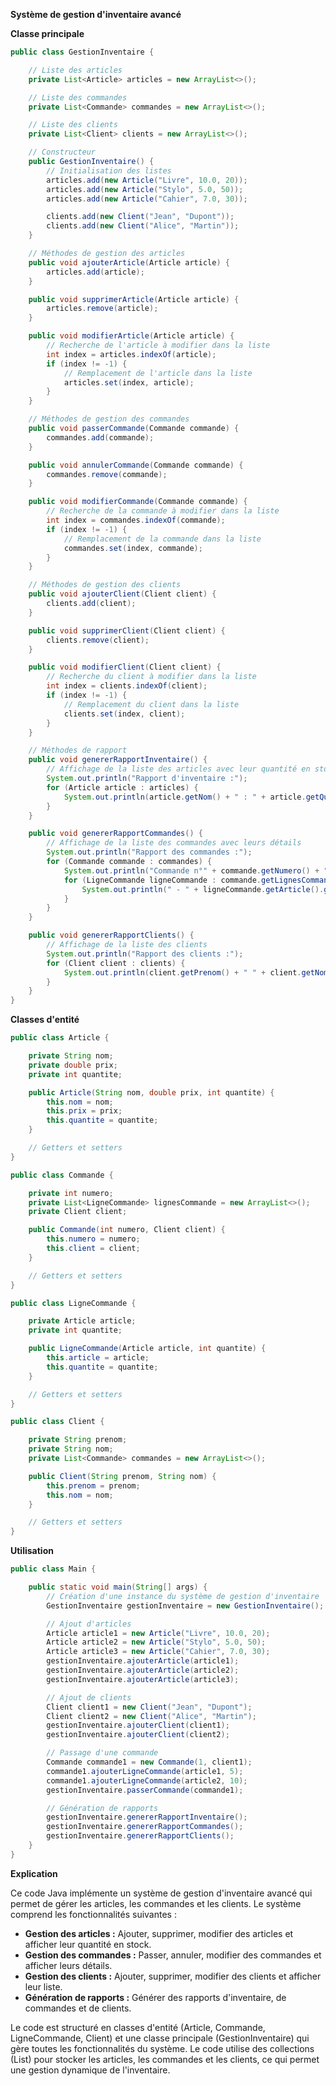 **Système de gestion d'inventaire avancé**

**Classe principale**

```java
public class GestionInventaire {

    // Liste des articles
    private List<Article> articles = new ArrayList<>();

    // Liste des commandes
    private List<Commande> commandes = new ArrayList<>();

    // Liste des clients
    private List<Client> clients = new ArrayList<>();

    // Constructeur
    public GestionInventaire() {
        // Initialisation des listes
        articles.add(new Article("Livre", 10.0, 20));
        articles.add(new Article("Stylo", 5.0, 50));
        articles.add(new Article("Cahier", 7.0, 30));

        clients.add(new Client("Jean", "Dupont"));
        clients.add(new Client("Alice", "Martin"));
    }

    // Méthodes de gestion des articles
    public void ajouterArticle(Article article) {
        articles.add(article);
    }

    public void supprimerArticle(Article article) {
        articles.remove(article);
    }

    public void modifierArticle(Article article) {
        // Recherche de l'article à modifier dans la liste
        int index = articles.indexOf(article);
        if (index != -1) {
            // Remplacement de l'article dans la liste
            articles.set(index, article);
        }
    }

    // Méthodes de gestion des commandes
    public void passerCommande(Commande commande) {
        commandes.add(commande);
    }

    public void annulerCommande(Commande commande) {
        commandes.remove(commande);
    }

    public void modifierCommande(Commande commande) {
        // Recherche de la commande à modifier dans la liste
        int index = commandes.indexOf(commande);
        if (index != -1) {
            // Remplacement de la commande dans la liste
            commandes.set(index, commande);
        }
    }

    // Méthodes de gestion des clients
    public void ajouterClient(Client client) {
        clients.add(client);
    }

    public void supprimerClient(Client client) {
        clients.remove(client);
    }

    public void modifierClient(Client client) {
        // Recherche du client à modifier dans la liste
        int index = clients.indexOf(client);
        if (index != -1) {
            // Remplacement du client dans la liste
            clients.set(index, client);
        }
    }

    // Méthodes de rapport
    public void genererRapportInventaire() {
        // Affichage de la liste des articles avec leur quantité en stock
        System.out.println("Rapport d'inventaire :");
        for (Article article : articles) {
            System.out.println(article.getNom() + " : " + article.getQuantite());
        }
    }

    public void genererRapportCommandes() {
        // Affichage de la liste des commandes avec leurs détails
        System.out.println("Rapport des commandes :");
        for (Commande commande : commandes) {
            System.out.println("Commande n°" + commande.getNumero() + " :");
            for (LigneCommande ligneCommande : commande.getLignesCommande()) {
                System.out.println(" - " + ligneCommande.getArticle().getNom() + " x " + ligneCommande.getQuantite());
            }
        }
    }

    public void genererRapportClients() {
        // Affichage de la liste des clients
        System.out.println("Rapport des clients :");
        for (Client client : clients) {
            System.out.println(client.getPrenom() + " " + client.getNom());
        }
    }
}
```

**Classes d'entité**

```java
public class Article {

    private String nom;
    private double prix;
    private int quantite;

    public Article(String nom, double prix, int quantite) {
        this.nom = nom;
        this.prix = prix;
        this.quantite = quantite;
    }

    // Getters et setters
}

public class Commande {

    private int numero;
    private List<LigneCommande> lignesCommande = new ArrayList<>();
    private Client client;

    public Commande(int numero, Client client) {
        this.numero = numero;
        this.client = client;
    }

    // Getters et setters
}

public class LigneCommande {

    private Article article;
    private int quantite;

    public LigneCommande(Article article, int quantite) {
        this.article = article;
        this.quantite = quantite;
    }

    // Getters et setters
}

public class Client {

    private String prenom;
    private String nom;
    private List<Commande> commandes = new ArrayList<>();

    public Client(String prenom, String nom) {
        this.prenom = prenom;
        this.nom = nom;
    }

    // Getters et setters
}
```

**Utilisation**

```java
public class Main {

    public static void main(String[] args) {
        // Création d'une instance du système de gestion d'inventaire
        GestionInventaire gestionInventaire = new GestionInventaire();

        // Ajout d'articles
        Article article1 = new Article("Livre", 10.0, 20);
        Article article2 = new Article("Stylo", 5.0, 50);
        Article article3 = new Article("Cahier", 7.0, 30);
        gestionInventaire.ajouterArticle(article1);
        gestionInventaire.ajouterArticle(article2);
        gestionInventaire.ajouterArticle(article3);

        // Ajout de clients
        Client client1 = new Client("Jean", "Dupont");
        Client client2 = new Client("Alice", "Martin");
        gestionInventaire.ajouterClient(client1);
        gestionInventaire.ajouterClient(client2);

        // Passage d'une commande
        Commande commande1 = new Commande(1, client1);
        commande1.ajouterLigneCommande(article1, 5);
        commande1.ajouterLigneCommande(article2, 10);
        gestionInventaire.passerCommande(commande1);

        // Génération de rapports
        gestionInventaire.genererRapportInventaire();
        gestionInventaire.genererRapportCommandes();
        gestionInventaire.genererRapportClients();
    }
}
```

**Explication**

Ce code Java implémente un système de gestion d'inventaire avancé qui permet de gérer les articles, les commandes et les clients. Le système comprend les fonctionnalités suivantes :

* **Gestion des articles :** Ajouter, supprimer, modifier des articles et afficher leur quantité en stock.
* **Gestion des commandes :** Passer, annuler, modifier des commandes et afficher leurs détails.
* **Gestion des clients :** Ajouter, supprimer, modifier des clients et afficher leur liste.
* **Génération de rapports :** Générer des rapports d'inventaire, de commandes et de clients.

Le code est structuré en classes d'entité (Article, Commande, LigneCommande, Client) et une classe principale (GestionInventaire) qui gère toutes les fonctionnalités du système. Le code utilise des collections (List) pour stocker les articles, les commandes et les clients, ce qui permet une gestion dynamique de l'inventaire.
